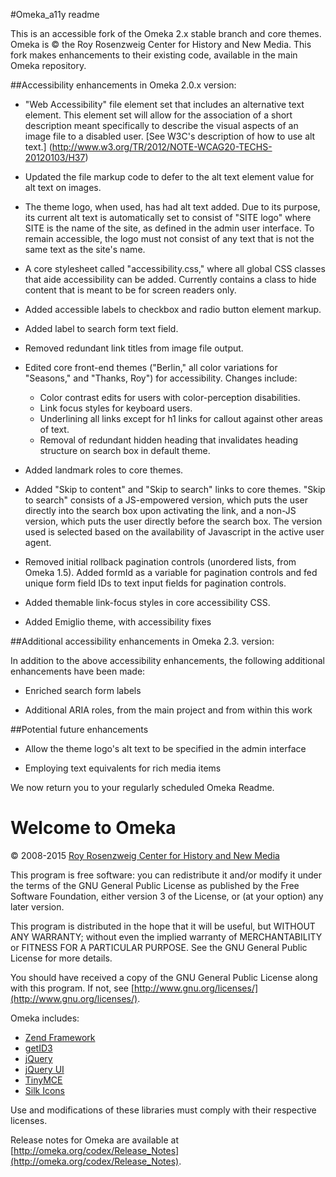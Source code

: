 
#Omeka_a11y readme

This is an accessible fork of the Omeka 2.x stable branch and core themes. 
Omeka is &copy; the Roy Rosenzweig Center for History and New Media. This fork
makes enhancements to their existing code, available in the main Omeka 
repository.

##Accessibility enhancements in Omeka 2.0.x version:
* "Web Accessibility" file element set that includes an alternative text element. This element set will allow for the association of a short
description meant specifically to describe the visual aspects of an image file to a disabled user.  [See W3C's description of how to use alt 
text.] (http://www.w3.org/TR/2012/NOTE-WCAG20-TECHS-20120103/H37)

* Updated the file markup code to defer to the alt text element value for alt text on images.

* The theme logo, when used, has had alt text added. Due to its purpose, its current alt text is automatically set to consist of "SITE logo"
where SITE is the name of the site, as defined in the admin user interface. To remain accessible, the logo must not consist of any text that
is not the same text as the site's name.

* A core stylesheet called "accessibility.css," where all global CSS classes that aide accessibility can be added. Currently contains a class
to hide content that is meant to be for screen readers only.

* Added accessible labels to checkbox and radio button element markup. 

* Added label to search form text field.

* Removed redundant link titles from image file output.

* Edited core front-end themes ("Berlin," all color variations for "Seasons," and "Thanks, Roy") for accessibility.  Changes include:
	* Color contrast edits for users with color-perception disabilities.
	* Link focus styles for keyboard users.
	* Underlining all links except for h1 links for callout against other areas of text.
	* Removal of redundant hidden heading that invalidates heading structure on search box in default theme.

* Added landmark roles to core themes.

* Added "Skip to content" and "Skip to search" links to core themes.  "Skip to search" consists of a JS-empowered
version, which puts the user directly into the search box upon activating the link, and a non-JS version, which
puts the user directly before the search box. The version used is selected based on the availability of
Javascript in the active user agent.

* Removed initial rollback pagination controls (unordered lists, from Omeka 1.5).  Added formId as a variable for pagination controls and fed unique form field IDs to text input fields for pagination controls.

* Added themable link-focus styles in core accessibility CSS.

* Added Emiglio theme, with accessibility fixes

##Additional accessibility enhancements in Omeka 2.3. version:

In addition to the above accessibility enhancements, the following additional enhancements have been made: 

* Enriched search form labels

* Additional ARIA roles, from the main project and from within this work 

##Potential future enhancements

* Allow the theme logo's alt text to be specified in the admin interface

* Employing text equivalents for rich media items

We now return you to your regularly scheduled Omeka Readme.

# Welcome to Omeka

© 2008-2015 [Roy Rosenzweig Center for History and New Media](http://chnm.gmu.edu/)

This program is free software: you can redistribute it and/or modify it under 
the terms of the GNU General Public License as published by the Free Software 
Foundation, either version 3 of the License, or (at your option) any later
version.

This program is distributed in the hope that it will be useful, but WITHOUT ANY
WARRANTY; without even the implied warranty of MERCHANTABILITY or FITNESS FOR A
PARTICULAR PURPOSE. See the GNU General Public License for more details.

You should have received a copy of the GNU General Public License along with
this program. If not, see [http://www.gnu.org/licenses/](http://www.gnu.org/licenses/).

Omeka includes:

* [Zend Framework](http://framework.zend.com)
* [getID3](http://getid3.sourceforge.net)
* [jQuery](http://jquery.com)
* [jQuery UI](http://jqueryui.com)
* [TinyMCE](http://tinymce.moxiecode.com)
* [Silk Icons](http://www.famfamfam.com/lab/icons/silk/)

Use and modifications of these libraries must comply with their respective 
licenses.

Release notes for Omeka are available at
[http://omeka.org/codex/Release_Notes](http://omeka.org/codex/Release_Notes).
